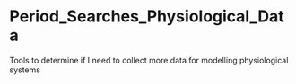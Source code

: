 # Period_Searches_Physiological_Data
Tools to determine if I need to collect more data for modelling physiological systems
